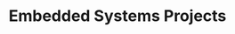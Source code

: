 ---
layout: project_cat
title: Embedded Systems Projects
nav_order: 2
permalink: /3yp/
has_children: true
num_projects: #
parent: Home
has_toc: true
default_thumb_image: /data/categories/3yp/thumbnail.jpg
description: 3rd year embedded systems project which is a combination of CO321, CO324 and CO325 courses
---